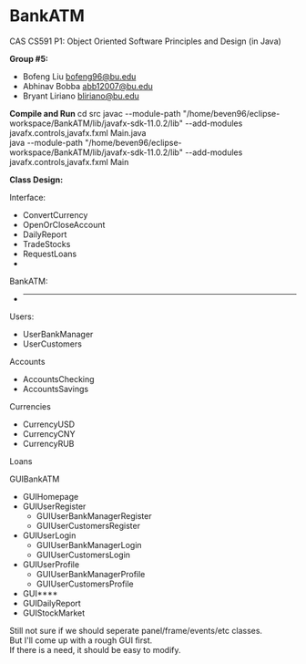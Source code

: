 # BankATM

CAS CS591 P1: Object Oriented Software Principles and Design (in Java)

**Group #5:**  
-  Bofeng Liu <bofeng96@bu.edu>
-  Abhinav Bobba <abb12007@bu.edu>
-  Bryant Liriano <bliriano@bu.edu>


**Compile and Run**
cd src
javac --module-path "/home/beven96/eclipse-workspace/BankATM/lib/javafx-sdk-11.0.2/lib" --add-modules javafx.controls,javafx.fxml Main.java  
java --module-path "/home/beven96/eclipse-workspace/BankATM/lib/javafx-sdk-11.0.2/lib" --add-modules javafx.controls,javafx.fxml Main  

**Class Design:**  

Interface:  
-  ConvertCurrency
-  OpenOrCloseAccount
-  DailyReport
-  TradeStocks
-  RequestLoans
-  

BankATM:  
-  ***

Users:  
-  UserBankManager
-  UserCustomers  

Accounts  
-  AccountsChecking
-  AccountsSavings  

Currencies  
-  CurrencyUSD
-  CurrencyCNY
-  CurrencyRUB  

Loans  

GUIBankATM  
-  GUIHomepage
-  GUIUserRegister
    -  GUIUserBankManagerRegister
    -  GUIUserCustomersRegister
-  GUIUserLogin
    -  GUIUserBankManagerLogin
    -  GUIUserCustomersLogin
-  GUIUserProfile
    -  GUIUserBankManagerProfile
    -  GUIUserCustomersProfile
-  GUI****
-  GUIDailyReport
-  GUIStockMarket  

Still not sure if we should seperate panel/frame/events/etc classes.  
But I'll come up with a rough GUI first.  
If there is a need, it should be easy to modify.  

